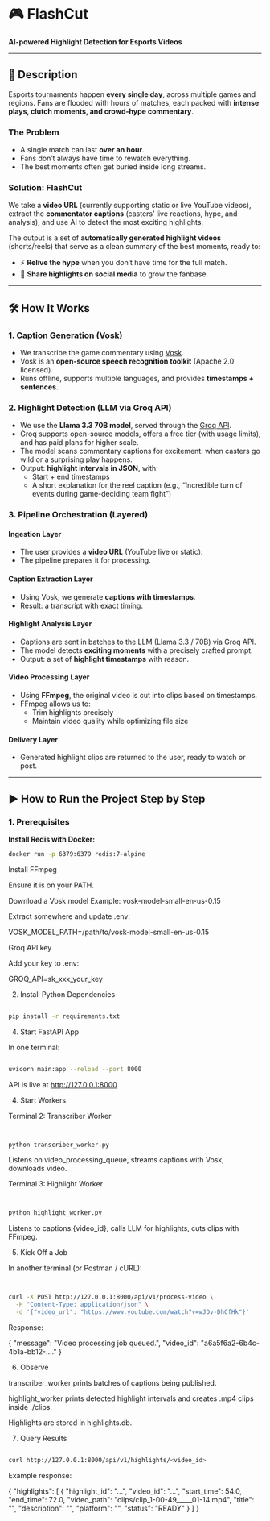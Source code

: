 # 🎮 FlashCut
**AI-powered Highlight Detection for Esports Videos**

---

## 📖 Description
Esports tournaments happen **every single day**, across multiple games and regions. Fans are flooded with hours of matches, each packed with **intense plays, clutch moments, and crowd-hype commentary**.

### The Problem
- A single match can last **over an hour**.  
- Fans don’t always have time to rewatch everything.  
- The best moments often get buried inside long streams.

### Solution: FlashCut
We take a **video URL** (currently supporting static or live YouTube videos), extract the **commentator captions** (casters’ live reactions, hype, and analysis), and use AI to detect the most exciting highlights.

The output is a set of **automatically generated highlight videos** (shorts/reels) that serve as a clean summary of the best moments, ready to:
- ⚡ **Relive the hype** when you don’t have time for the full match.  
- 📱 **Share highlights on social media** to grow the fanbase.

---

## 🛠 How It Works

### 1. Caption Generation (Vosk)
- We transcribe the game commentary using [Vosk](https://alphacephei.com/vosk/).  
- Vosk is an **open-source speech recognition toolkit** (Apache 2.0 licensed).  
- Runs offline, supports multiple languages, and provides **timestamps + sentences**.

### 2. Highlight Detection (LLM via Groq API)
- We use the **Llama 3.3 70B model**, served through the [Groq API](https://console.groq.com/docs/overview).  
- Groq supports open-source models, offers a free tier (with usage limits), and has paid plans for higher scale.  
- The model scans commentary captions for excitement: when casters go wild or a surprising play happens.  
- Output: **highlight intervals in JSON**, with:
  - Start + end timestamps  
  - A short explanation for the reel caption (e.g., “Incredible turn of events during game-deciding team fight”)

### 3. Pipeline Orchestration (Layered)
#### Ingestion Layer
- The user provides a **video URL** (YouTube live or static).  
- The pipeline prepares it for processing.

#### Caption Extraction Layer
- Using Vosk, we generate **captions with timestamps**.  
- Result: a transcript with exact timing.

#### Highlight Analysis Layer
- Captions are sent in batches to the LLM (Llama 3.3 / 70B) via Groq API.  
- The model detects **exciting moments** with a precisely crafted prompt.  
- Output: a set of **highlight timestamps** with reason.

#### Video Processing Layer
- Using **FFmpeg**, the original video is cut into clips based on timestamps.  
- FFmpeg allows us to:
  - Trim highlights precisely  
  - Maintain video quality while optimizing file size

#### Delivery Layer
- Generated highlight clips are returned to the user, ready to watch or post.

---

## ▶️ How to Run the Project Step by Step

### 1. Prerequisites
**Install Redis with Docker:**
```bash
docker run -p 6379:6379 redis:7-alpine
```
Install FFmpeg

Ensure it is on your PATH.

Download a Vosk model
Example: vosk-model-small-en-us-0.15

Extract somewhere and update .env:

VOSK_MODEL_PATH=/path/to/vosk-model-small-en-us-0.15


Groq API key

Add your key to .env:

GROQ_API=sk_xxx_your_key

2. Install Python Dependencies
```bash

pip install -r requirements.txt
```

4. Start FastAPI App

In one terminal:
```bash

uvicorn main:app --reload --port 8000
````


API is live at http://127.0.0.1:8000

4. Start Workers

Terminal 2: Transcriber Worker
```bash


python transcriber_worker.py
```

Listens on video_processing_queue, streams captions with Vosk, downloads video.

Terminal 3: Highlight Worker
```bash


python highlight_worker.py
```


Listens to captions:{video_id}, calls LLM for highlights, cuts clips with FFmpeg.

5. Kick Off a Job

In another terminal (or Postman / cURL):
```bash


curl -X POST http://127.0.0.1:8000/api/v1/process-video \
  -H "Content-Type: application/json" \
  -d '{"video_url": "https://www.youtube.com/watch?v=wJDv-DhCfHk"}'
```


Response:

{
  "message": "Video processing job queued.",
  "video_id": "a6a5f6a2-6b4c-4b1a-bb12-...."
}

6. Observe

transcriber_worker prints batches of captions being published.

highlight_worker prints detected highlight intervals and creates .mp4 clips inside ./clips.

Highlights are stored in highlights.db.

7. Query Results
```bash

curl http://127.0.0.1:8000/api/v1/highlights/<video_id>
```


Example response:

{
  "highlights": [
    {
      "highlight_id": "...",
      "video_id": "...",
      "start_time": 54.0,
      "end_time": 72.0,
      "video_path": "clips/clip_1-00-49_____01-14.mp4",
      "title": "",
      "description": "",
      "platform": "",
      "status": "READY"
    }
  ]
}
